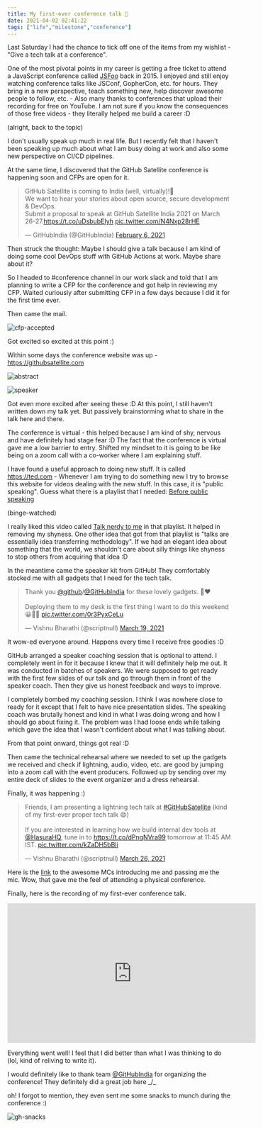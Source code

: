 ```yaml
---
title: My first-ever conference talk 🎤
date: 2021-04-02 02:41:22
tags: ["life","milestone","conference"]
---
```


Last Saturday I had the chance to tick off one of the items from my wishlist - "Give a tech talk at a conference".

One of the most pivotal points in my career is getting a free ticket to attend a JavaScript conference called [JSFoo](https://jsfoo.in/2015/) back in 2015. I enjoyed and still enjoy watching conference talks like JSConf, GopherCon, etc. for hours. They bring in a new perspective, teach something new, help discover awesome people to follow, etc. - Also many thanks to conferences that upload their recording for free on YouTube. I am not sure if you know the consequences of those free videos - they literally helped me build a career :D

(alright, back to the topic)

I don't usually speak up much in real life. But I recently felt that I haven't been speaking up much about what I am busy doing at work and also some new perspective on CI/CD pipelines.

At the same time, I discovered that the GitHub Satellite conference is happening soon and CFPs are open for it.

<blockquote class="twitter-tweet"><p lang="en" dir="ltr">GitHub Satellite is coming to India (well, virtually)!🎉<br>We want to hear your stories about open source, secure development &amp; DevOps.<br>Submit a proposal to speak at GitHub Satellite India 2021 on March 26-27.<a href="https://t.co/uDsbubEIyh">https://t.co/uDsbubEIyh</a> <a href="https://t.co/N4Nxp28rHE">pic.twitter.com/N4Nxp28rHE</a></p>&mdash; GitHubIndia (@GitHubIndia) <a href="https://twitter.com/GitHubIndia/status/1358001577110368256?ref_src=twsrc%5Etfw">February 6, 2021</a></blockquote>

Then struck the thought: Maybe I should give a talk because I am kind of doing some cool DevOps stuff with GitHub Actions at work. Maybe share about it?

So I headed to #conference channel in our work slack and told that I am planning to write a CFP for the conference and got help in reviewing my CFP. Waited curiously after submitting CFP in a few days because I did it for the first time ever.

Then came the mail.

![cfp-accepted](/images/gh-satellite-cfp-accepted.png)

Got excited so excited at this point :)

Within some days the conference website was up - https://githubsatellite.com

![abstract](/images/gh-satellite-talk-abstract.jpg)

![speaker](/images/gh-satellite-speaker.jpg)

Got even more excited after seeing these :D At this point, I still haven't written down my talk yet. But passively brainstorming what to share in the talk here and there.

The conference is virtual - this helped because I am kind of shy, nervous and have definitely had stage fear :D The fact that the conference is virtual gave me a low barrier to entry. Shifted my mindset to it is going to be like being on a zoom call with a co-worker where I am explaining stuff.

I have found a useful approach to doing new stuff. It is called https://ted.com - Whenever I am trying to do something new I try to browse this website for videos dealing with the new stuff. In this case, it is "public speaking". Guess what there is a playlist that I needed: [Before public speaking](https://www.ted.com/playlists/226/before_public_speaking)

(binge-watched)

I really liked this video called [Talk nerdy to me](https://www.ted.com/talks/melissa_marshall_talk_nerdy_to_me?referrer=playlist-before_public_speaking) in that playlist. It helped in removing my shyness. One other idea that got from that playlist is "talks are essentially idea transferring methodology". If we had an elegant idea about something that the world, we shouldn't care about silly things like shyness to stop others from acquiring that idea :D

In the meantime came the speaker kit from GitHub! They comfortably stocked me with all gadgets that I need for the tech talk.

<blockquote class="twitter-tweet"><p lang="en" dir="ltr">Thank you <a href="https://twitter.com/github?ref_src=twsrc%5Etfw">@github</a>/<a href="https://twitter.com/GitHubIndia?ref_src=twsrc%5Etfw">@GitHubIndia</a> for these lovely gadgets. 🙏❤️<br><br>Deploying them to my desk is the first thing I want to do this weekend 😀👨‍💻 <a href="https://t.co/0r3PyxCeLu">pic.twitter.com/0r3PyxCeLu</a></p>&mdash; Vishnu Bharathi (@scriptnull) <a href="https://twitter.com/scriptnull/status/1372945054243774467?ref_src=twsrc%5Etfw">March 19, 2021</a></blockquote>

It wow-ed everyone around. Happens every time I receive free goodies :D

GitHub arranged a speaker coaching session that is optional to attend. I completely went in for it because I knew that it will definitely help me out. It was conducted in batches of speakers. We were supposed to get ready with the first few slides of our talk and go through them in front of the speaker coach. Then they give us honest feedback and ways to improve.

I completely bombed my coaching session. I think I was nowhere close to ready for it except that I felt to have nice presentation slides. The speaking coach was brutally honest and kind in what I was doing wrong and how I should go about fixing it. The problem was I had loose ends while talking which gave the idea that I wasn't confident about what I was talking about.

From that point onward, things got real :D

Then came the technical rehearsal where we needed to set up the gadgets we received and check if lightning, audio, video, etc. are good by jumping into a zoom call with the event producers. Followed up by sending over my entire deck of slides to the event organizer and a dress rehearsal.

Finally, it was happening :)

<blockquote class="twitter-tweet"><p lang="en" dir="ltr">Friends, I am presenting a lightning tech talk at <a href="https://twitter.com/hashtag/GitHubSatellite?src=hash&amp;ref_src=twsrc%5Etfw">#GitHubSatellite</a> (kind of my first-ever proper tech talk 😄)<br><br>If you are interested in learning how we build internal dev tools at <a href="https://twitter.com/HasuraHQ?ref_src=twsrc%5Etfw">@HasuraHQ</a>, tune in to <a href="https://t.co/dPngNVra99">https://t.co/dPngNVra99</a> tomorrow at 11:45 AM IST. <a href="https://t.co/kZaDH5bBli">pic.twitter.com/kZaDH5bBli</a></p>&mdash; Vishnu Bharathi (@scriptnull) <a href="https://twitter.com/scriptnull/status/1375479210551074818?ref_src=twsrc%5Etfw">March 26, 2021</a></blockquote>

Here is the [link](https://youtu.be/YXBFTDdf1-E?t=8766) to the awesome MCs introducing me and passing me the mic. Wow, that gave me the feel of attending a physical conference.

Finally, here is the recording of my first-ever conference talk.

<center>
<iframe width="560" height="315" src="https://www.youtube.com/embed/IeptXqgu_k8" title="YouTube video player" frameborder="0" allow="accelerometer; autoplay; clipboard-write; encrypted-media; gyroscope; picture-in-picture" allowfullscreen></iframe>
</center>

Everything went well! I feel that I did better than what I was thinking to do (lol, kind of reliving to write it).

I would definitely like to thank team [@GitHubIndia](https://twitter.com/githubindia) for organizing the conference! They definitely did a great job here _/\_

oh! I forgot to mention, they even sent me some snacks to munch during the conference :)

![gh-snacks](/images/gh-snacks.jpg)


<script async src="https://platform.twitter.com/widgets.js" charset="utf-8"></script>

